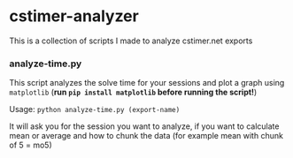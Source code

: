 # cstimer-analyzer
This is a collection of scripts I made to analyze cstimer.net exports

### analyze-time.py
This script analyzes the solve time for your sessions and plot a graph using `matplotlib` (**run `pip install matplotlib` before running the script!**)

Usage: `python analyze-time.py (export-name)`

It will ask you for the session you want to analyze, if you want to calculate mean or average and how to chunk the data (for example mean with chunk of 5 = mo5)
